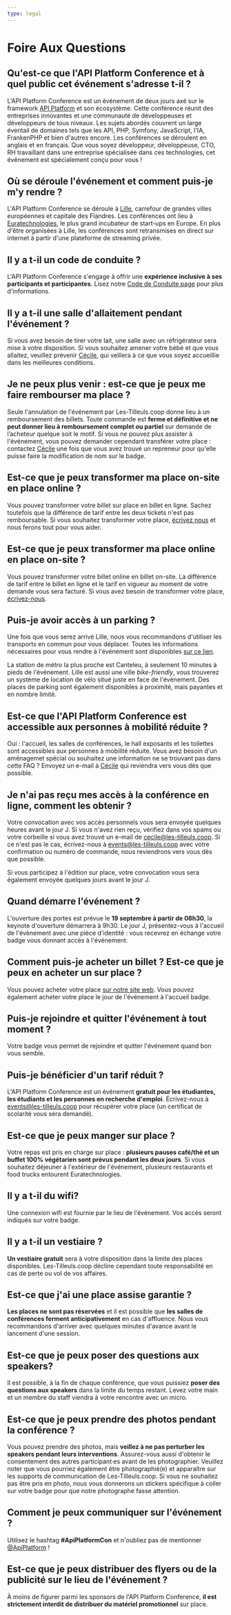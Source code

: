 ```yaml
---
type: legal
---
```


# Foire Aux Questions

## Qu'est-ce que l'API Platform Conference et à quel public cet événement s'adresse t-il ?

L'API Platform Conference est un événement de deux jours axé sur le framework [API Platform](https://api-platform.com/) et son écosystème. Cette conférence réunit des entreprises innovantes et une communauté de développeuses et développeurs de tous niveaux. Les sujets abordés couvrent un large éventail de domaines tels que les API, PHP, Symfony, JavaScript, l'IA, FrankenPHP et bien d'autres encore. Les conférences se déroulent en anglais et en français. Que vous soyez développeur, développeuse, CTO, RH travaillant dans une entreprise spécialisée dans ces technologies, cet événement est spécialement conçu pour vous !

## Où se déroule l'événement et comment puis-je m'y rendre ?

L'API Platform Conference se déroule à [Lille](https://en.lilletourism.com/), carrefour de grandes villes européennes et capitale des Flandres. Les conférences ont lieu à [Euratechnologies](https://www.euratechnologies.com/), le plus grand incubateur de start-ups en Europe. En plus d'être organisées à Lille, les conférences sont retransmises en direct sur internet à partir d'une plateforme de streaming privée.

## Il y a t-il un code de conduite ?

L'API Platform Conference s'engage à offrir une **expérience inclusive à ses participants et participantes**. Lisez notre [Code de Conduite page](/con/2024/code-de-conduite/) pour plus d'informations.

## Il y a t-il une salle d'allaitement pendant l'événement ?

Si vous avez besoin de tirer votre lait, une salle avec un réfrigérateur sera mise à votre disposition. Si vous souhaitez amener votre bébé et que vous allaitez, veuillez prévenir [Cécile](mailto:cecile@les-tilleuls.coop), qui veillera à ce que vous soyez accueillie dans les meilleures conditions.

## Je ne peux plus venir : est-ce que je peux me faire rembourser ma place ?

Seule l'annulation de l'événement par Les-Tilleuls.coop donne lieu à un remboursement des billets. Toute commande est **ferme et définitive et ne peut donner lieu à remboursement complet ou partiel** sur demande de l’acheteur quelque soit le motif. Si vous ne pouvez plus assister à l'événement, vous pouvez demander cependant transférer votre place : contactez [Cécile](mailto:cecile@les-tilleuls.coop) une fois que vous avez trouvé un repreneur pour qu'elle puisse faire la modification de nom sur le badge.

## Est-ce que je peux transformer ma place on-site en place online ?

Vous pouvez transformer votre billet sur place en billet en ligne. Sachez toutefois que la différence de tarif entre les deux tickets n'est pas remboursable. Si vous souhaitez transformer votre place, [écrivez nous](mailto:events@les-tilleuls.coop) et nous ferons tout pour vous aider.

## Est-ce que je peux transformer ma place online en place on-site ?

Vous pouvez transformer votre billet online en billet on-site. La différence de tarif entre le billet en ligne et le tarif en vigueur au moment de votre demande vous sera facturé. Si vous avez besoin de transformer votre place, [écrivez-nous](mailto:events@les-tilleuls.coop).


## Puis-je avoir accès à un parking ?

Une fois que vous serez arrivé Lille, nous vous recommandons d'utiliser les transports en commun pour vous déplacer. Toutes les informations nécessaires pour vous rendre à l'événement sont disponibles [sur ce lien](#venue).

La station de métro la plus proche est Canteleu, à seulement 10 minutes à pieds de l'événement. Lille est aussi une ville _bike-friendly_, vous trouverez un système de location de vélo situé juste en face de l'événement. Des places de parking sont également disponibles à proximité, mais payantes et en nombre limité. 

## Est-ce que l'API Platform Conference est accessible aux personnes à mobilité réduite ?

Oui : l'accueil, les salles de conférences, le hall exposants et les toilettes sont accessibles aux personnes à mobilité réduite. Vous avez besoin d'un aménagemet spécial ou souhaitez une information ne se trouvant pas dans cette FAQ ? Envoyez un e-mail à [Cécile](mailto:cecile@les-tilleuls.coop) qui reviendra vers vous dès que possible.

## Je n'ai pas reçu mes accès à la conférence en ligne, comment les obtenir ?

Votre convocation avec vos accès personnels vous sera envoyée quelques heures avant le jour J. Si vous n'avez rien reçu, vérifiez dans vos spams ou votre corbeille si vous avez trouvé un e-mail de cecile@les-tilleuls.coop. Si ce n'est pas le cas, écrivez-nous à <events@les-tilleuls.coop> avec votre confirmation ou numéro de commande, nous reviendrons vers vous dès que possible.

Si vous participez à l'édition sur place, votre convocation vous sera également envoyée quelques jours avant le jour J.

## Quand démarre l'événement ?

L'ouverture des portes est prévue le **19 septembre à partir de 08h30**, la keynote d'ouverture démarrera à 9h30. Le jour J, présentez-vous à l'accueil de l'événement avec une pièce d'identité : vous recevrez en échange votre badge vous donnant accès à l'événement.

## Comment puis-je acheter un billet ? Est-ce que je peux en acheter un sur place ?

Vous pouvez acheter votre place [sur notre site web](#pricing). Vous pouvez également acheter votre place le jour de l'événement à l'accueil badge. 

## Puis-je rejoindre et quitter l'événement à tout moment ?

Votre badge vous permet de rejoindre et quitter l'événement quand bon vous semble. 

## Puis-je bénéficier d'un tarif réduit ?

L'API Platform Conference est un événement **gratuit pour les étudiantes, les étudiants et les personnes en recherche d'emploi**. Écrivez-nous à <events@les-tilleuls.coop> pour récupérer votre place (un certificat de scolarité vous sera demandé).

## Est-ce que je peux manger sur place ?

Votre repas est pris en charge sur place : **plusieurs pauses café/thé et un buffet 100% végétarien sont prévus pendant les deux jours**. Si vous souhaitez déjeuner à l'extérieur de l'événement, plusieurs restaurants et food trucks entourent Euratechnologies.

## Il y a t-il du wifi?

Une connexion wifi est fournie par le lieu de l'événement. Vos accès seront indiqués sur votre badge.

## Il y a t-il un vestiaire ?

**Un vestiaire gratuit** sera à votre disposition dans la limite des places disponibles. Les-Tilleuls.coop décline cependant toute responsabilité en cas de perte ou vol de vos affaires.

## Est-ce que j'ai une place assise garantie ?

**Les places ne sont pas réservées** et il est possible que **les salles de conférences ferment anticipativement** en cas d'affluence. Nous vous recommandons d'arriver avec quelques minutes d'avance avant le lancement d'une session. 

## Est-ce que je peux poser des questions aux speakers?

Il est possible, à la fin de chaque conférence, que vous puissiez **poser des questions aux speakers** dans la limite du temps restant. Levez votre main et un membre du staff viendra à votre rencontre avec un micro.

## Est-ce que je peux prendre des photos pendant la conférence ?

Vous pouvez prendre des photos, mais **veillez à ne pas perturber les speakers pendant leurs interventions**. Assurez-vous aussi d'obtenir le consentement des autres participant·es avant de les photographier. Veuillez noter que vous pourriez également être photographié(e) et apparaître sur les supports de communication de Les-Tilleuls.coop. Si vous ne souhaitez pas être pris en photo, nous vous donnerons un stickers spécifique à coller sur votre badge pour que notre photographe fasse attention.

## Comment je peux communiquer sur l'événement ?

Utilisez le hashtag **#ApiPlatformCon** et n'oubliez pas de mentionner [@ApiPlatform](https://twitter.com/ApiPlatform) !

## Est-ce que je peux distribuer des flyers ou de la publicité sur le lieu de l'événement ?

À moins de figurer parmi les sponsors de l'API Platform Conference, **il est strictement interdit de distribuer du matériel promotionnel** sur place.
